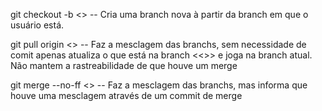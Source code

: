 git checkout -b <> -- Cria uma branch nova à partir da branch em que o usuário está.

git pull origin <> -- Faz a mesclagem das branchs, sem necessidade de comit apenas atualiza o que está na branch <<>> e joga na branch atual. Não mantem a rastreabilidade de que houve um merge

git merge --no-ff <> -- Faz a mesclagem das branchs, mas informa que houve uma mesclagem através de um commit de merge